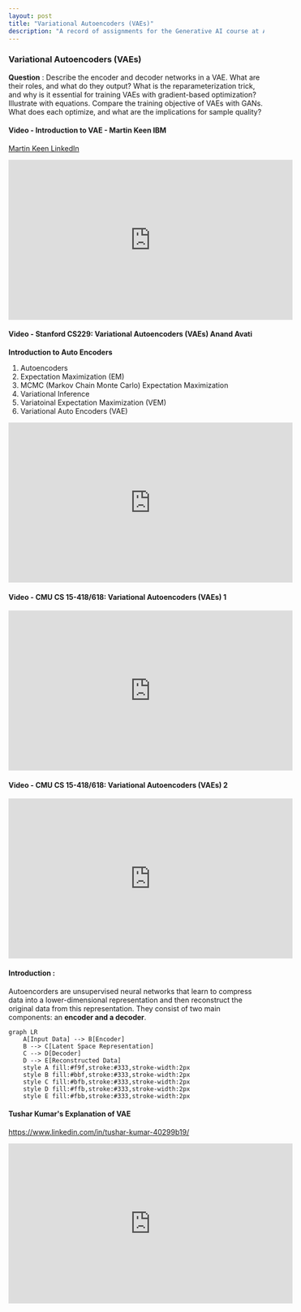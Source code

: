 ```yaml
---
layout: post
title: "Variational Autoencoders (VAEs)"
description: "A record of assignments for the Generative AI course at Amrita University."
---
```


### Variational Autoencoders (VAEs)

**Question** : Describe the encoder and decoder networks in a VAE. What are their roles, and what do they output? What is the reparameterization trick, and why is it essential for training VAEs with gradient-based optimization? Illustrate with equations. Compare the training objective of VAEs with GANs. What does each optimize, and what are the implications for sample quality?

#### Video - Introduction to VAE - Martin Keen IBM
[Martin Keen LinkedIn](https://www.linkedin.com/in/martingkeen/)

<iframe width="560" height="315" src="https://www.youtube.com/embed/qiUEgSCyY5o?si=eBnuQZRL6nQRM2m3" title="YouTube video player" frameborder="0" allow="accelerometer; autoplay; clipboard-write; encrypted-media; gyroscope; picture-in-picture; web-share" referrerpolicy="strict-origin-when-cross-origin" allowfullscreen></iframe>


#### Video - Stanford CS229: Variational Autoencoders (VAEs) Anand Avati

**Introduction to Auto Encoders** 
1. Autoencoders 
2. Expectation Maximization (EM)
3. MCMC (Markov Chain Monte Carlo) Expectation Maximization
4. Variational Inference 
5. Variatoinal Expectation Maximization (VEM)
6. Variational Auto Encoders (VAE) 

<iframe width="560" height="315" src="https://www.youtube.com/embed/-TPFg-RG-KY?si=fb2t2si5nPlLRXpu" title="YouTube video player" frameborder="0" allow="accelerometer; autoplay; clipboard-write; encrypted-media; gyroscope; picture-in-picture; web-share" referrerpolicy="strict-origin-when-cross-origin" allowfullscreen></iframe>

#### Video - CMU CS 15-418/618: Variational Autoencoders (VAEs) 1 

<iframe width="560" height="315" src="https://www.youtube.com/embed/LzEywGCT7-A?si=_UqVNfdg0_Gdz8r9" title="YouTube video player" frameborder="0" allow="accelerometer; autoplay; clipboard-write; encrypted-media; gyroscope; picture-in-picture; web-share" referrerpolicy="strict-origin-when-cross-origin" allowfullscreen></iframe>

#### Video - CMU CS 15-418/618: Variational Autoencoders (VAEs) 2

<iframe width="560" height="315" src="https://www.youtube.com/embed/CREGwW63VMw?si=-CCrKeAS6YIICzF7" title="YouTube video player" frameborder="0" allow="accelerometer; autoplay; clipboard-write; encrypted-media; gyroscope; picture-in-picture; web-share" referrerpolicy="strict-origin-when-cross-origin" allowfullscreen></iframe>

#### Introduction : 

Autoencorders are unsupervised neural networks that learn to compress data into a lower-dimensional representation and then reconstruct the original data from this representation. They consist of two main components: an **encoder and a decoder**.


```mermaid 
graph LR
    A[Input Data] --> B[Encoder]
    B --> C[Latent Space Representation]
    C --> D[Decoder]
    D --> E[Reconstructed Data]
    style A fill:#f9f,stroke:#333,stroke-width:2px
    style B fill:#bbf,stroke:#333,stroke-width:2px
    style C fill:#bfb,stroke:#333,stroke-width:2px
    style D fill:#ffb,stroke:#333,stroke-width:2px
    style E fill:#fbb,stroke:#333,stroke-width:2px
```
#### Tushar Kumar's Explanation of VAE

https://www.linkedin.com/in/tushar-kumar-40299b19/

<iframe width="560" height="315" src="https://www.youtube.com/embed/1RPdu_5FCfk?si=UzBTEyfJcRTDvqE2" title="YouTube video player" frameborder="0" allow="accelerometer; autoplay; clipboard-write; encrypted-media; gyroscope; picture-in-picture; web-share" referrerpolicy="strict-origin-when-cross-origin" allowfullscreen></iframe>
